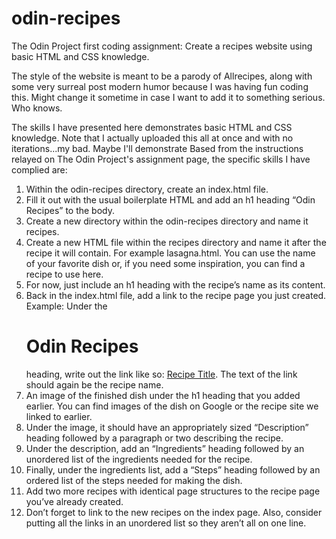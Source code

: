 # odin-recipes
The Odin Project first coding assignment: Create a recipes website using basic HTML and CSS knowledge.

The style of the website is meant to be a parody of Allrecipes, along with some very surreal post modern humor because I was having fun coding this. Might change it sometime in case I want to add it to something serious. Who knows.

The skills I have presented here demonstrates basic HTML and CSS knowledge. Note that I actually uploaded this all at once and with no iterations...my bad. Maybe I'll demonstrate  Based from the instructions relayed on The Odin Project's assignment page, the specific skills I have complied are:

1. Within the odin-recipes directory, create an index.html file.
2. Fill it out with the usual boilerplate HTML and add an h1 heading “Odin Recipes” to the body.
3. Create a new directory within the odin-recipes directory and name it recipes.
4. Create a new HTML file within the recipes directory and name it after the recipe it will contain. For example lasagna.html. You can use the name of your favorite dish or, if you need some inspiration, you can find a recipe to use here.
5. For now, just include an h1 heading with the recipe’s name as its content.
6. Back in the index.html file, add a link to the recipe page you just created. Example: Under the <h1>Odin Recipes</h1> heading, write out the link like so: <a href="recipes/recipename.html">Recipe Title</a>. The text of the link should again be the recipe name.
7. An image of the finished dish under the h1 heading that you added earlier. You can find images of the dish on Google or the recipe site we linked to earlier.
8. Under the image, it should have an appropriately sized “Description” heading followed by a paragraph or two describing the recipe.
9. Under the description, add an “Ingredients” heading followed by an unordered list of the ingredients needed for the recipe.
10. Finally, under the ingredients list, add a “Steps” heading followed by an ordered list of the steps needed for making the dish.
11. Add two more recipes with identical page structures to the recipe page you’ve already created.
12. Don’t forget to link to the new recipes on the index page. Also, consider putting all the links in an unordered list so they aren’t all on one line.
